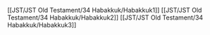 [[JST/JST Old Testament/34 Habakkuk/Habakkuk1]]
[[JST/JST Old Testament/34 Habakkuk/Habakkuk2]]
[[JST/JST Old Testament/34 Habakkuk/Habakkuk3]]
